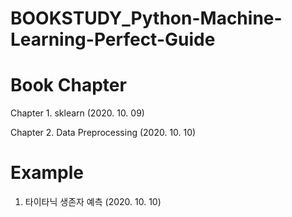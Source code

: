 # BOOKSTUDY_Python-Machine-Learning-Perfect-Guide

# Book Chapter
Chapter 1. sklearn (2020. 10. 09)

Chapter 2. Data Preprocessing (2020. 10. 10)


# Example
1. 타이타닉 생존자 예측 (2020. 10. 10)
